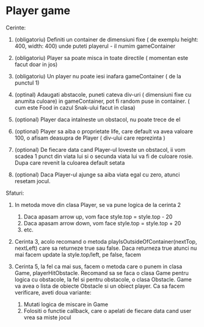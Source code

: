 # Player game

Cerinte:
1. (obligatoriu) Definiti un container de dimensiuni fixe ( de exemplu height: 400, width: 400) unde puteti playerul - il numim gameContainer

2. (obligatoriu) Player sa poate misca in toate directile ( momentan este facut doar in jos)

3. (obligatoriu) Un player nu poate iesi inafara gameContainer ( de la punctul 1)

4. (optinal) Adaugati abstacole, puneti cateva div-uri ( dimensiuni fixe cu anumita culoare) in gameContainer, pot fi random puse in container. ( cum este Food in cazul Snak-ului facut in clasa)
5. (optional) Player daca intalneste un obstacol, nu poate trece de el

6. (optional) Player sa aiba o proprietate life, care default va avea valoare 100, o afisam deasupra  de Player ( div-ului care reprezinta )

7. (optional) De fiecare data cand Player-ul loveste un obstacol, ii vom scadea 1 punct din viata lui si o secunda viata lui va fi de culoare rosie. Dupa care revenit la culoarea default setata

8. (optional) Daca Player-ul ajunge sa aiba viata egal cu zero, atunci resetam jocul.

Sfaturi:

1. In metoda move din clasa Player, se va pune logica de la cerinta 2
   1. Daca apasam arrow up, vom face style.top = style.top - 20
   2. Daca apasam arrow down, vom face style.top = style.top + 20
   3. etc.
2. Cerinta 3, acolo recomand o metoda playIsOutsideOfContainer(nextTop, nextLeft) care sa returneze true sau false. Daca returneza true atunci nu mai facem update la style.top/left, pe false, facem
3. Cerinta 5, la fel ca mai sus, facem o metoda care o punem in clasa Game, playerHitObstacle. Recomand sa se faca o clasa Game pentru logica cu obstacole, la fel si pentru obstacole, o clasa Obstacle. Game va avea o lista de obiecte Obstacle si un obiect player. 
Ca sa facem verificare, aveti doua variante:

   1. Mutati logica de miscare in Game
   2. Folositi o functie callback, care o apelati de fiecare data cand user vrea sa miste jocul
